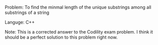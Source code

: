 Problem: To find the minmal length of the unique substrings  among all substrings of a string

Languge: C++

Note: This is a corrected answer to the Codility exam problem. I think it should be a perfect solution to this problem right now. 
